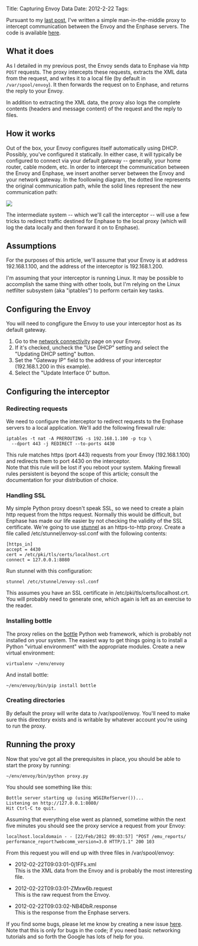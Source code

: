Title: Capturing Envoy Data
Date: 2012-2-22
Tags: 

Pursuant to my [last post][1], I've written a simple man-in-the-middle proxy to intercept communication between the Envoy and the Enphase servers. The code is available [here][2].  
  


## What it does

  
As I detailed in my previous post, the Envoy sends data to Enphase via http `POST` requests. The proxy intercepts these requests, extracts the XML data from the request, and writes it to a local file (by default in `/var/spool/envoy`). It then forwards the request on to Enphase, and returns the reply to your Envoy.  
  
In addition to extracting the XML data, the proxy also logs the complete contents (headers and message content) of the request and the reply to files.  
  


## How it works

  
Out of the box, your Envoy configures itself automatically using DHCP. Possibly, you've configured it statically. In either case, it will typically be configured to connect via your default gateway -- generally, your home router, cable modem, etc. In order to intercept the communication between the Envoy and Enphase, we insert another server between the Envoy and your network gateway. In the foollowing diagram, the dotted line represents the original communication path, while the solid lines represent the new communication path:  
  


[![][3]][4]

  
The intermediate system -- which we'll call the interceptor -- will use a few tricks to redirect traffic destined for Enphase to the local proxy (which will log the data locally and then forward it on to Enphase).  
  


## Assumptions

  
For the purposes of this article, we'll assume that your Envoy is at address 192.168.1.100, and the address of the interceptor is 192.168.1.200.  
  
I'm assuming that your interceptor is running Linux. It may be possible to accomplish the same thing with other tools, but I'm relying on the Linux netfilter subsystem (aka "iptables") to perform certain key tasks.  
  


## Configuring the Envoy

  
You will need to congfigure the Envoy to use your interceptor host as its default gateway.  
  


  1. Go to the [network connectivity][5] page on your Envoy.
  2. If it's checked, uncheck the "Use DHCP" setting and select the "Updating DHCP setting" button.
  3. Set the "Gateway IP" field to the address of your interceptor (192.168.1.200 in this example).
  4. Select the "Update Interface 0" button.
  


## Configuring the interceptor

  


### Redirecting requests

  
We need to configure the interceptor to redirect requests to the Enphase servers to a local application. We'll add the following firewall rule:  

    
    iptables -t nat -A PREROUTING -s 192.168.1.100 -p tcp \
      --dport 443 -j REDIRECT --to-ports 4430
    

This rule matches https (port 443) requests from your Envoy (192.168.1.100) and redirects them to port 4430 on the interceptor.  
Note that this rule will be lost if you reboot your system. Making firewall rules persistent is beyond the scope of this article; consult the documentation for your distribution of choice.  
  


### Handling SSL

  
My simple Python proxy doesn't speak SSL, so we need to create a plain http request from the https request. Normally this would be difficult, but Enphase has made our life easier by not checking the validity of the SSL certificate. We're going to use [stunnel][6] as an https-to-http proxy. Create a file called /etc/stunnel/envoy-ssl.conf with the following contents:  

    
    [https_in]
    accept = 4430
    cert = /etc/pki/tls/certs/localhost.crt
    connect = 127.0.0.1:8080
    

Run stunnel with this configuration:  

    
    stunnel /etc/stunnel/envoy-ssl.conf
    

  
This assumes you have an SSL certificate in /etc/pki/tls/certs/localhost.crt. You will probably need to generate one, which again is left as an exercise to the reader.  
  


### Installing bottle

  


The proxy relies on the [bottle][7] Python web framework, which is probably not installed on your system. The easiest way to get things going is to install a Python "virtual environment" with the appropriate modules. Create a new virtual environment:
    
    virtualenv ~/env/envoy
    

And install bottle:
    
    ~/env/envoy/bin/pip install bottle

  


### Creating directories

  


By default the proxy will write data to /var/spool/envoy. You'll need to make sure this directory exists and is writable by whatever account you're using to run the proxy.

  


## Running the proxy

  


Now that you've got all the prerequisites in place, you should be able to start the proxy by running:
    
    ~/env/envoy/bin/python proxy.py
    

You should see something like this:
    
    Bottle server starting up (using WSGIRefServer())...
    Listening on http://127.0.0.1:8080/
    Hit Ctrl-C to quit.
    

  


Assuming that everything else went as planned, sometime within the next five minutes you should see the proxy service a request from your Envoy:

  

    
    localhost.localdomain - - [22/Feb/2012 09:03:57] "POST /emu_reports/
    performance_report?webcomm_version=3.0 HTTP/1.1" 200 103
    

  


From this request you will end up with three files in /var/spool/envoy:

  - 2012-02-22T09:03:01-0j1FFs.xml  
This is the XML data from the Envoy and is probably the most interesting file.

  - 2012-02-22T09:03:01-ZMxw6b.request  
This is the raw request from the Envoy.

  - 2012-02-22T09:03:02-NB4DbR.response  
This is the response from the Enphase servers.

  


If you find some bugs, please let me know by creating a new issue [here][8]. Note that this is only for bugs in the code; if you need basic networking tutorials and so forth the Google has lots of help for you.

  


   [1]: http://blog.oddbit.com/2012/02/enphase-envoy-xml-data-format.html
   [2]: https://github.com/larsks/envoy-tools
   [3]: http://4.bp.blogspot.com/-pe4CDIiBmm4/T0TwAojvWwI/AAAAAAAABcw/KrgJigWlHys/s400/envoy.png
   [4]: http://4.bp.blogspot.com/-pe4CDIiBmm4/T0TwAojvWwI/AAAAAAAABcw/KrgJigWlHys/s1600/envoy.png
   [5]: http://192.168.1.100/admin/lib/network_display?locale=en
   [6]: http://www.stunnel.org/
   [7]: http://bottlepy.org/
   [8]: https://github.com/larsks/envoy-tools/issues

